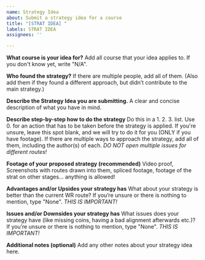 ```yaml
---
name: Strategy Idea
about: Submit a strategy idea for a course
title: "[STRAT IDEA] "
labels: STRAT IDEA
assignees: ''

---
```


**What course is your idea for?**
Add all course that your idea applies to. If you don't know yet, write "N/A".

**Who found the strategy?**
If there are multiple people, add all of them. (Also add them if they found a different approach, but didn’t contribute to the main strategy.)

**Describe the Strategy Idea you are submitting.**
A clear and concise description of what you have in mind.

**Describe step-by-step how to do the strategy**
Do this in a 1. 2. 3. list. Use 0. for an action that has to be taken before the strategy is applied. If you're unsure, leave this spot blank, and we will try to do it for you (ONLY if you have footage). If there are multiple ways to approach the strategy, add all of them, including the author(s) of each. *DO NOT open multiple issues for different routes!*

**Footage of your proposed strategy (recommended)**
Video proof, Screenshots with routes drawn into them, spliced footage, footage of the strat on other stages... anything is allowed!

**Advantages and/or Upsides your strategy has**
What about your strategy is better than the current WR route? If you’re unsure or there is nothing to mention, type "None". *THIS IS IMPORTANT!*

**Issues and/or Downsides your strategy has**
What issues does your strategy have (like missing coins, having a bad alignment afterwards etc.)? If you’re unsure or there is nothing to mention, type "None". *THIS IS IMPORTANT!*

**Additional notes (optional)**
Add any other notes about your strategy idea here.
